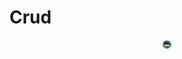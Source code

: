 # Crud

<center><img src="../imgs/logo.png" alt="Rodrigo Prestes Machado" width="3%" height="3%"></img></center>